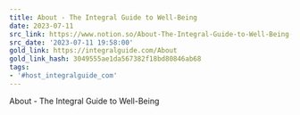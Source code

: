 ```yaml
---
title: About - The Integral Guide to Well-Being
date: 2023-07-11
src_link: https://www.notion.so/About-The-Integral-Guide-to-Well-Being-c1616bec4e654f5b80c487f559485bb0
src_date: '2023-07-11 19:58:00'
gold_link: https://integralguide.com/About
gold_link_hash: 3049555ae1da567382f18bd80846ab68
tags:
- '#host_integralguide_com'
---
```



About - The Integral Guide to Well-Being